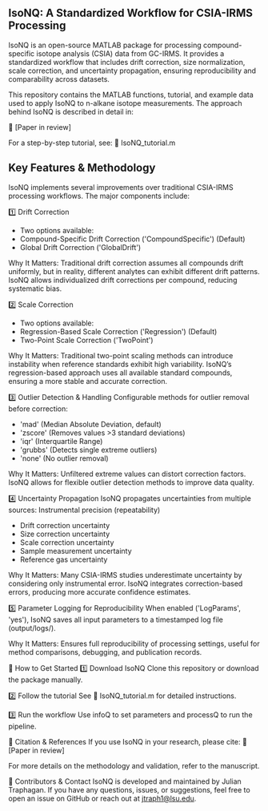 ## IsoNQ: A Standardized Workflow for CSIA-IRMS Processing
IsoNQ is an open-source MATLAB package for processing compound-specific isotope analysis (CSIA) data from GC-IRMS. It provides a standardized workflow that includes drift correction, size normalization, scale correction, and uncertainty propagation, ensuring reproducibility and comparability across datasets.

This repository contains the MATLAB functions, tutorial, and example data used to apply IsoNQ to n-alkane isotope measurements. The approach behind IsoNQ is described in detail in:

📄 [Paper in review]

For a step-by-step tutorial, see:
📖 IsoNQ_tutorial.m

## Key Features & Methodology
IsoNQ implements several improvements over traditional CSIA-IRMS processing workflows. The major components include:

1️⃣ Drift Correction
- Two options available:
- Compound-Specific Drift Correction ('CompoundSpecific') (Default)
- Global Drift Correction ('GlobalDrift')

Why It Matters: Traditional drift correction assumes all compounds drift uniformly, but in reality, different analytes can exhibit different drift patterns. IsoNQ allows individualized drift corrections per compound, reducing systematic bias.

2️⃣ Scale Correction
- Two options available:
- Regression-Based Scale Correction ('Regression') (Default)
- Two-Point Scale Correction ('TwoPoint')

Why It Matters: Traditional two-point scaling methods can introduce instability when reference standards exhibit high variability. IsoNQ’s regression-based approach uses all available standard compounds, ensuring a more stable and accurate correction.

3️⃣ Outlier Detection & Handling
Configurable methods for outlier removal before correction:
- 'mad' (Median Absolute Deviation, default)
- 'zscore' (Removes values >3 standard deviations)
- 'iqr' (Interquartile Range)
- 'grubbs' (Detects single extreme outliers)
- 'none' (No outlier removal)

Why It Matters: Unfiltered extreme values can distort correction factors. IsoNQ allows for flexible outlier detection methods to improve data quality.

4️⃣ Uncertainty Propagation
IsoNQ propagates uncertainties from multiple sources:
Instrumental precision (repeatability)
- Drift correction uncertainty
- Size correction uncertainty
- Scale correction uncertainty
- Sample measurement uncertainty
- Reference gas uncertainty
  
Why It Matters: Many CSIA-IRMS studies underestimate uncertainty by considering only instrumental error. IsoNQ integrates correction-based errors, producing more accurate confidence estimates.

5️⃣ Parameter Logging for Reproducibility
When enabled ('LogParams', 'yes'), IsoNQ saves all input parameters to a timestamped log file (output/logs/).

Why It Matters: Ensures full reproducibility of processing settings, useful for method comparisons, debugging, and publication records.

📖 How to Get Started
1️⃣ Download IsoNQ
Clone this repository or download the package manually.

2️⃣ Follow the tutorial
See 📖 IsoNQ_tutorial.m for detailed instructions.

3️⃣ Run the workflow
Use infoQ to set parameters and processQ to run the pipeline.

🔗 Citation & References
If you use IsoNQ in your research, please cite:
📄 [Paper in review]

For more details on the methodology and validation, refer to the manuscript.

👥 Contributors & Contact
IsoNQ is developed and maintained by Julian Traphagan. If you have any questions, issues, or suggestions, feel free to open an issue on GitHub or reach out at jtraph1@lsu.edu.

